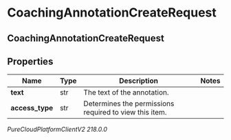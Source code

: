 # CoachingAnnotationCreateRequest

## CoachingAnnotationCreateRequest

## Properties

|Name | Type | Description | Notes|
|------------ | ------------- | ------------- | -------------|
| **text** | str | The text of the annotation. | |
| **access_type** | str | Determines the permissions required to view this item. | |



_PureCloudPlatformClientV2 218.0.0_
